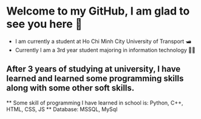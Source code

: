 # Welcome to my GitHub, I am glad to see you here 👋
* I am currently a student at Ho Chi Minh City University of Transport 🛥
* Currently I am a 3rd year student majoring in information technology 👨‍🎓
## After 3 years of studying at university, I have learned and learned some programming skills along with some other soft skills.
** Some skill of programming I have learned in school is: Python, C++, HTML, CSS, JS
** Database: MSSQL, MySql

<!--
**thinh3009/thinh3009** is a ✨ _special_ ✨ repository because its `README.md` (this file) appears on your GitHub profile.

Here are some ideas to get you started:

- 🐶 I’m currently working on ...
- 🌱 I’m currently learning ...
- 👯 I’m looking to collaborate on ...
- 🤔 I’m looking for help with ...
- 💬 Ask me about ...
- 📫 How to reach me: ...
- 😄 Pronouns: ...
- ⚡ Fun fact: ...
-->
